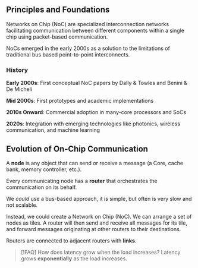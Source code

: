 ## Principles and Foundations

Networks on Chip (NoC) are specialized interconnection networks facilitating communication between different components within a single chip using packet-based communication.

NoCs emerged in the early 2000s as a solution to the limitations of traditional bus based point-to-point interconnects.

### History

**Early 2000s**: First conceptual NoC papers by Dally & Towles and Benini & De Micheli

**Mid 2000s**: First prototypes and academic implementations

**2010s Onward**: Commercial adoption in many-core processors and SoCs

**2020s**: Integration with emerging technologies like photonics, wireless communication, and machine learning

## Evolution of On-Chip Communication

A **node** is any object that can send or receive a message (a Core, cache bank, memory controller, etc.).

Every communicating node has a **router** that orchestrates the communication on its behalf.

We *could* use a bus-based approach, it is simple, but often is very slow and not scalable.

Instead, we could create a Network on Chip (NoC). We can arrange a set of nodes as tiles. A router will then send and receive all messages for its tile, and forward messages originating at other routers to their destinations.

Routers are connected to adjacent routers with **links**.

> [!FAQ] How does latency grow when the load increases?
> Latency grows **exponentially** as the load increases.
